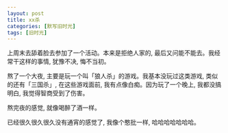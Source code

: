 ```yaml
---
layout: post
title: xx杀
categories: [默写旧时光]
tags: [旧时光]
---
```


上周末去舔着脸去参加了一个活动。本来是拒绝人家的, 最后又问能不能去。我经常干这样的事情, 犹豫不决, 悔不当初。

熬了一个大夜, 主要是玩一个叫「狼人杀」的游戏。我基本没玩过这类游戏, 类似的还有「三国杀」, 在这些游戏面前, 我有点像白痴。因为玩了一个晚上, 我都没搞明白, 我觉得智商受到了伤害。

熬完夜的感觉, 就像喝醉了酒一样。

已经很久很久很久没有通宵的感觉了, 我像个憨批一样, 哈哈哈哈哈哈哈。